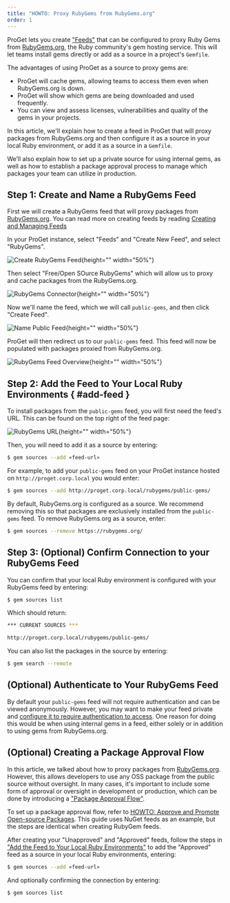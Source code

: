 ```yaml
---
title: "HOWTO: Proxy RubyGems from RubyGems.org"
order: 1
---
```


ProGet lets you create ["Feeds"](/docs/proget/feeds/feed-overview) that can be configured to proxy Ruby Gems from [RubyGems.org](https://rubygems.org/), the Ruby community's gem hosting service. This will let teams install gems directly or add as a source in a project's `Gemfile`.  

The advantages of using ProGet as a source to proxy gems are:
* ProGet will cache gems, allowing teams to access them even when RubyGems.org is down.
* ProGet will show which gems are being downloaded and used frequently.
* You can view and assess licenses, vulnerabilities and quality of the gems in your projects.

In this article, we'll explain how to create a feed in ProGet that will proxy packages from RubyGems.org and then configure it as a source in your local Ruby environment, or add it as a source in a `Gemfile`.

We’ll also explain how to set up a private source for using internal gems, as well as how to establish a package approval process to manage which packages your team can utilize in production.

## Step 1: Create and Name a RubyGems Feed

First we will create a RubyGems feed that will proxy packages from [RubyGems.org](https://rubygems.org/). You can read more on creating feeds by reading [Creating and Managing Feeds](/docs/proget/feeds/feed-overview#creating-and-managing-feeds)

In your ProGet instance, select "Feeds" and "Create New Feed", and select "RubyGems".

![Create RubyGems Feed](/resources/docs/proget-feeds-rubygemsselect.png){height="" width="50%"}

Then select "Free/Open SOurce RubyGems" which will allow us to proxy and cache packages from the RubyGems.org.

![RubyGems Connector](/resources/docs/proget-ruby-connectoorg.png){height="" width="50%"}

Now we'll name the feed, which we will call `public-gems`, and then click "Create Feed".

![Name Public Feed](/resources/docs/proget-ruby-namepublicfeed.png){height="" width="50%"}

ProGet will then redirect us to our `public-gems` feed. This feed will now be populated with packages proxied from RubyGems.org.

![RubyGems Feed Overview](/resources/docs/proget-ruby-feedoverview.png){height="" width="50%"}

## Step 2: Add the Feed to Your Local Ruby Environments { #add-feed }

To install packages from the `public-gems` feed, you will first need the feed's URL. This can be found on the top right of the feed page:

![RubyGems URL](/resources/docs/proget-ruby-url.png){height="" width="50%"}

Then, you will need to add it as a source by entering:

```bash
$ gem sources --add «feed-url»
```

For example, to add your `public-gems` feed on your ProGet instance hosted on `http://proget.corp.local` you would enter:

```bash
$ gem sources --add http://proget.corp.local/rubygems/public-gems/
```

By default, RubyGems.org is configured as a source. We recommend removing this so that packages are exclusively installed from the `public-gems` feed. To remove RubyGems.org as a source, enter:

```bash
$ gem sources --remove https://rubygems.org/
```

## Step 3: (Optional) Confirm Connection to your RubyGems Feed

You can confirm that your local Ruby environment is configured with your RubyGems feed by entering:

```bash
$ gem sources list 
```

Which should return:

```bash
*** CURRENT SOURCES ***

http://proget.corp.local/rubygems/public-gems/
```

You can also list the packages in the source by entering:

```bash
$ gem search --remote
```

## (Optional) Authenticate to Your RubyGems Feed

By default your `public-gems` feed will not require authentication and can be viewed anonymously. However, you may want to make your feed private and [configure it to require authentication to access](/docs/proget/feeds/rubygems#authenticating-to-a-ruby-gems-feed). One reason for doing this would be when using internal gems in a feed, either solely or in addition to using gems from RubyGems.org. 

## (Optional) Creating a Package Approval Flow

In this article, we talked about how to proxy packages from [RubyGems.org](https://rubygems.org/). However, this allows developers to use any OSS package from the public source without oversight. In many cases, it's important to include some form of approval or oversight in development or production, which can be done by introducing a ["Package Approval Flow"](/docs/proget/packages/package-promotion).

To set up a package approval flow, refer to [HOWTO: Approve and Promote Open-source Packages](/docs/proget/packages/package-promotion/proget-howto-promote-packages). This guide uses NuGet feeds as an example, but the steps are identical when creating RubyGem feeds.

After creating your "Unapproved" and "Approved" feeds, follow the steps in ["Add the Feed to Your Local Ruby Environments"](#add-feed) to add the "Approved" feed as a source in your local Ruby environments, entering:

```bash
$ gem sources --add «feed-url»
```

And optionally confirming the connection by entering:

```bash
$ gem sources list 
```
